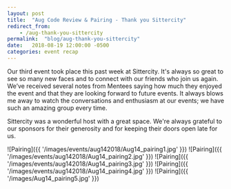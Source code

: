 ```yaml
---
layout: post
title:  "Aug Code Review & Pairing - Thank you Sittercity"
redirect_from: 
    - /aug-thank-you-sittercity
permalink:  "blog/aug-thank-you-sittercity"
date:   2018-08-19 12:00:00 -0500
categories: event recap
---
```


Our third event took place this past week at Sittercity. It's always so great to see so many new faces and to connect with our friends who join us again. We’ve received several notes from Mentees saying how much they enjoyed the event and that they are looking forward to future events. It always blows me away to watch the conversations and enthusiasm at our events; we have such an amazing group every time.

Sittercity was a wonderful host with a great space. We're always grateful to our sponsors for their generosity and for keeping their doors open late for us.

![Pairing]({{ '/images/events/aug142018/Aug14_pairing1.jpg' }})
![Pairing]({{ '/images/events/aug142018/Aug14_pairing2.jpg' }})
![Pairing]({{ '/images/events/aug142018/Aug14_pairing3.jpg' }})
![Pairing]({{ '/images/events/aug142018/Aug14_pairing4.jpg' }})
![Pairing]({{ '/images/Aug14_pairing5.jpg' }})